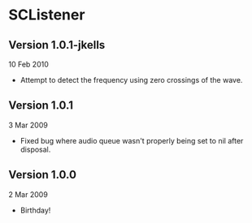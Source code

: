 SCListener
==========

Version 1.0.1-jkells
--------------------

10 Feb 2010

* Attempt to detect the frequency using zero crossings of the wave.

Version 1.0.1
-------------

3 Mar 2009

* Fixed bug where audio queue wasn't properly being set to nil after disposal.

Version 1.0.0
-------------

2 Mar 2009

* Birthday!

